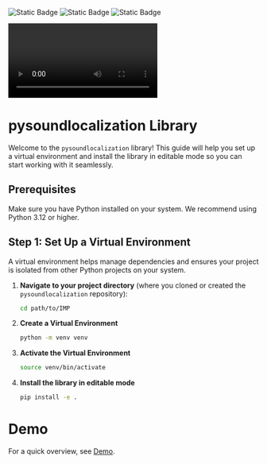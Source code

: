 ![Static Badge](https://img.shields.io/badge/Python-green)
![Static Badge](https://img.shields.io/badge/Audio_Processing-blue)
![Static Badge](https://img.shields.io/badge/Sound_Source_Localization-orange)

<video controls>
  <source src="Haller_Länzlinger_IMP_Video.mp4" type="video/mp4">
  Your browser does not support the video tag.
</video>

# pysoundlocalization Library

Welcome to the `pysoundlocalization` library! This guide will help you set up a virtual environment and install the library in editable mode so you can start working with it seamlessly.

## Prerequisites

Make sure you have Python installed on your system. We recommend using Python 3.12 or higher.

## Step 1: Set Up a Virtual Environment

A virtual environment helps manage dependencies and ensures your project is isolated from other Python projects on your system.

1. **Navigate to your project directory** (where you cloned or created the `pysoundlocalization` repository):

   ```bash
   cd path/to/IMP
   ```

2. **Create a Virtual Environment**

   ```bash
   python -m venv venv
   ```

3. **Activate the Virtual Environment**

   ```bash
   source venv/bin/activate
   ```

4. **Install the library in editable mode**

   ```bash
   pip install -e .
   ```

# Demo

For a quick overview, see [Demo](examples/DEMO_PRESENTATION.PY).

